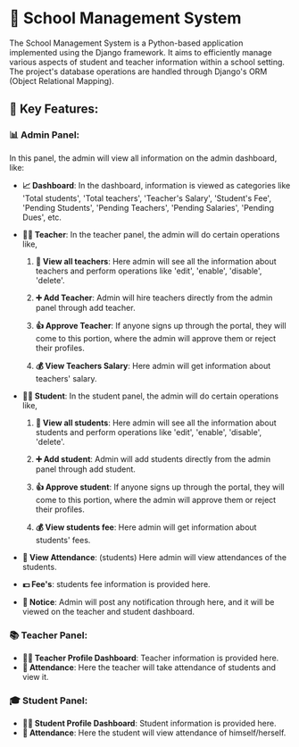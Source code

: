# 🏫 School Management System

The School Management System is a Python-based application implemented using the Django framework. It aims to efficiently manage various aspects of student and teacher information within a school setting. The project's database operations are handled through Django's ORM (Object Relational Mapping).

## 🚀 Key Features:

### 📊 Admin Panel:

In this panel, the admin will view all information on the admin dashboard, like:

- **📈 Dashboard**: In the dashboard, information is viewed as categories like 'Total students', 'Total teachers', 'Teacher's Salary', 'Student's Fee', 'Pending Students', 'Pending Teachers', 'Pending Salaries', 'Pending Dues', etc.

- **👩‍🏫 Teacher**: In the teacher panel, the admin will do certain operations like,

  1. **👀 View all teachers**: Here admin will see all the information about teachers and perform operations like 'edit', 'enable', 'disable', 'delete'.
  
  2. **➕ Add Teacher**: Admin will hire teachers directly from the admin panel through add teacher.
  
  3. **👍 Approve Teacher**: If anyone signs up through the portal, they will come to this portion, where the admin will approve them or reject their profiles.
  
  4. **💰 View Teachers Salary**: Here admin will get information about teachers' salary.

- **👩‍🎓 Student**: In the student panel, the admin will do certain operations like,

  1. **👀 View all students**: Here admin will see all the information about students and perform operations like 'edit', 'enable', 'disable', 'delete'.
  
  2. **➕ Add student**: Admin will add students directly from the admin panel through add student.
  
  3. **👍 Approve student**: If anyone signs up through the portal, they will come to this portion, where the admin will approve them or reject their profiles.
  
  4. **💰 View students fee**: Here admin will get information about students' fees.

- **📅 View Attendance**: (students) Here admin will view attendances of the students.

- **💵 Fee's**: students fee information is provided here.

- **📢 Notice**: Admin will post any notification through here, and it will be viewed on the teacher and student dashboard.

### 📚 Teacher Panel:

- **👩‍🏫 Teacher Profile Dashboard**: Teacher information is provided here.
- **📅 Attendance**: Here the teacher will take attendance of students and view it.

### 🎓 Student Panel:

- **👩‍🎓 Student Profile Dashboard**: Student information is provided here.
- **📅 Attendance**: Here the student will view attendance of himself/herself.
